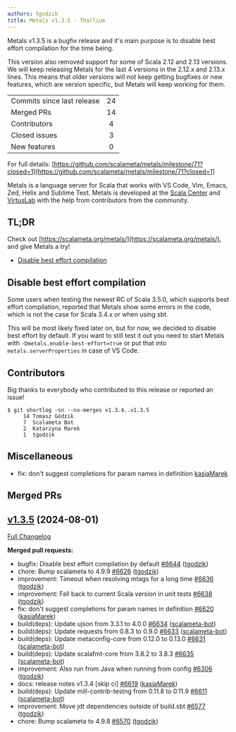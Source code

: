 ```yaml
---
authors: tgodzik
title: Metals v1.3.5 - Thallium
---
```


Metals v1.3.5 is a bugfix release and it's main purpose is to disable best
effort compilation for the time being.

This version also removed support for some of Scala 2.12 and 2.13 versions. We
will keep releasing Metals for the last 4 versions in the 2.12.x and 2.13.x
lines. This means that older versions will not keep getting bugfixes or new
features, which are version specific, but Metals will keep working for them.

<table>
<tbody>
  <tr>
    <td>Commits since last release</td>
    <td align="center">24</td>
  </tr>
  <tr>
    <td>Merged PRs</td>
    <td align="center">14</td>
  </tr>
    <tr>
    <td>Contributors</td>
    <td align="center">4</td>
  </tr>
  <tr>
    <td>Closed issues</td>
    <td align="center">3</td>
  </tr>
  <tr>
    <td>New features</td>
    <td align="center">0</td>
  </tr>
</tbody>
</table>

For full details:
[https://github.com/scalameta/metals/milestone/71?closed=1](https://github.com/scalameta/metals/milestone/71?closed=1)

Metals is a language server for Scala that works with VS Code, Vim, Emacs, Zed,
Helix and Sublime Text. Metals is developed at the
[Scala Center](https://scala.epfl.ch/) and [VirtusLab](https://virtuslab.com)
with the help from contributors from the community.

## TL;DR

Check out [https://scalameta.org/metals/](https://scalameta.org/metals/), and
give Metals a try!

- [Disable best effort compilation](#disable-best-effort-compilation)

## Disable best effort compilation

Some users when testing the newest RC of Scala 3.5.0, which supports best effort
compilation, reported that Metals show some errors in the code, which is not the
case for Scala 3.4.x or when using sbt.

This will be most likely fixed later on, but for now, we decided to disable best
effort by default. If you want to still test it out you need to start Metals
with `-Dmetals.enable-best-effort=true` or put that into
`metals.serverProperties` in case of VS Code.

## Contributors

Big thanks to everybody who contributed to this release or reported an issue!

```
$ git shortlog -sn --no-merges v1.3.4..v1.3.5
     14	Tomasz Godzik
     7	Scalameta Bot
     2	Katarzyna Marek
     1	tgodzik
```

## Miscellaneous

- fix: don't suggest completions for param names in definition
  [kasiaMarek](https://github.com/kasiaMarek)

## Merged PRs

## [v1.3.5](https://github.com/scalameta/metals/tree/v1.3.5) (2024-08-01)

[Full Changelog](https://github.com/scalameta/metals/compare/v1.3.4...v1.3.5)

**Merged pull requests:**

- bugfix: Disable best effort compilation by default
  [\#6644](https://github.com/scalameta/metals/pull/6644)
  ([tgodzik](https://github.com/tgodzik))
- chore: Bump scalameta to 4.9.9
  [\#6626](https://github.com/scalameta/metals/pull/6626)
  ([tgodzik](https://github.com/tgodzik))
- improvement: Timeout when resolving mtags for a long time
  [\#6636](https://github.com/scalameta/metals/pull/6636)
  ([tgodzik](https://github.com/tgodzik))
- improvement: Fall back to current Scala version in unit tests
  [\#6638](https://github.com/scalameta/metals/pull/6638)
  ([tgodzik](https://github.com/tgodzik))
- fix: don't suggest completions for param names in definition
  [\#6620](https://github.com/scalameta/metals/pull/6620)
  ([kasiaMarek](https://github.com/kasiaMarek))
- build(deps): Update ujson from 3.3.1 to 4.0.0
  [\#6634](https://github.com/scalameta/metals/pull/6634)
  ([scalameta-bot](https://github.com/scalameta-bot))
- build(deps): Update requests from 0.8.3 to 0.9.0
  [\#6633](https://github.com/scalameta/metals/pull/6633)
  ([scalameta-bot](https://github.com/scalameta-bot))
- build(deps): Update metaconfig-core from 0.12.0 to 0.13.0
  [\#6631](https://github.com/scalameta/metals/pull/6631)
  ([scalameta-bot](https://github.com/scalameta-bot))
- build(deps): Update scalafmt-core from 3.8.2 to 3.8.3
  [\#6635](https://github.com/scalameta/metals/pull/6635)
  ([scalameta-bot](https://github.com/scalameta-bot))
- improvement: Also run from Java when running from config
  [\#6306](https://github.com/scalameta/metals/pull/6306)
  ([tgodzik](https://github.com/tgodzik))
- docs: release notes v1.3.4 [skip ci]
  [\#6619](https://github.com/scalameta/metals/pull/6619)
  ([kasiaMarek](https://github.com/kasiaMarek))
- build(deps): Update mill-contrib-testng from 0.11.8 to 0.11.9
  [\#6611](https://github.com/scalameta/metals/pull/6611)
  ([scalameta-bot](https://github.com/scalameta-bot))
- improvement: Move jdt dependencies outside of build.sbt
  [\#6577](https://github.com/scalameta/metals/pull/6577)
  ([tgodzik](https://github.com/tgodzik))
- chore: Bump scalameta to 4.9.8
  [\#6570](https://github.com/scalameta/metals/pull/6570)
  ([tgodzik](https://github.com/tgodzik))
